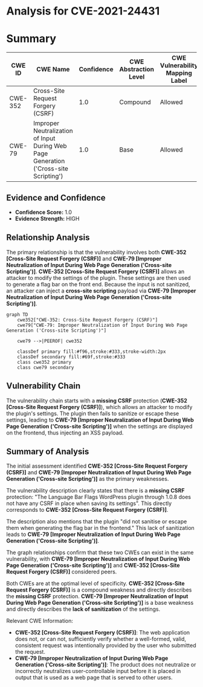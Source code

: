 # Analysis for CVE-2021-24431

# Summary
| CWE ID | CWE Name | Confidence | CWE Abstraction Level | CWE Vulnerability Mapping Label | CWE-Vulnerability Mapping Notes |
|---|---|---|---|---|---|
| CWE-352 | Cross-Site Request Forgery (CSRF) | 1.0 | Compound | Allowed | Primary CWE |
| CWE-79 | Improper Neutralization of Input During Web Page Generation ('Cross-site Scripting') | 1.0 | Base | Allowed | Secondary CWE |

## Evidence and Confidence

*   **Confidence Score:** 1.0
*   **Evidence Strength:** HIGH

## Relationship Analysis
The primary relationship is that the vulnerability involves both **CWE-352 [Cross-Site Request Forgery (CSRF)]** and **CWE-79 [Improper Neutralization of Input During Web Page Generation ('Cross-site Scripting')]**. **CWE-352 [Cross-Site Request Forgery (CSRF)]** allows an attacker to modify the settings of the plugin. These settings are then used to generate a flag bar on the front end. Because the input is not sanitized, an attacker can inject a **cross-site scripting** payload via **CWE-79 [Improper Neutralization of Input During Web Page Generation ('Cross-site Scripting')]**.

```mermaid
graph TD
    cwe352["CWE-352: Cross-Site Request Forgery (CSRF)"]
    cwe79["CWE-79: Improper Neutralization of Input During Web Page Generation ('Cross-site Scripting')"]

    cwe79 -->|PEEROF| cwe352

    classDef primary fill:#f96,stroke:#333,stroke-width:2px
    classDef secondary fill:#69f,stroke:#333
    class cwe352 primary
    class cwe79 secondary
```

## Vulnerability Chain
The vulnerability chain starts with a **missing CSRF** protection (**CWE-352 [Cross-Site Request Forgery (CSRF)]**), which allows an attacker to modify the plugin's settings. The plugin then fails to sanitize or escape these settings, leading to **CWE-79 [Improper Neutralization of Input During Web Page Generation ('Cross-site Scripting')]** when the settings are displayed on the frontend, thus injecting an XSS payload.

## Summary of Analysis
The initial assessment identified **CWE-352 [Cross-Site Request Forgery (CSRF)]** and **CWE-79 [Improper Neutralization of Input During Web Page Generation ('Cross-site Scripting')]** as the primary weaknesses.

The vulnerability description clearly states that there is a **missing CSRF** protection: "The Language Bar Flags WordPress plugin through 1.0.8 does not have any CSRF in place when saving its settings". This directly corresponds to **CWE-352 [Cross-Site Request Forgery (CSRF)]**.

The description also mentions that the plugin "did not sanitise or escape them when generating the flag bar in the frontend." This lack of sanitization leads to **CWE-79 [Improper Neutralization of Input During Web Page Generation ('Cross-site Scripting')]**.

The graph relationships confirm that these two CWEs can exist in the same vulnerability, with **CWE-79 [Improper Neutralization of Input During Web Page Generation ('Cross-site Scripting')]** and **CWE-352 [Cross-Site Request Forgery (CSRF)]** considered peers.

Both CWEs are at the optimal level of specificity. **CWE-352 [Cross-Site Request Forgery (CSRF)]** is a compound weakness and directly describes the **missing CSRF** protection. **CWE-79 [Improper Neutralization of Input During Web Page Generation ('Cross-site Scripting')]** is a base weakness and directly describes the **lack of sanitization** of the settings.

Relevant CWE Information:
- **CWE-352 [Cross-Site Request Forgery (CSRF)]**: The web application does not, or can not, sufficiently verify whether a well-formed, valid, consistent request was intentionally provided by the user who submitted the request.
- **CWE-79 [Improper Neutralization of Input During Web Page Generation ('Cross-site Scripting')]**: The product does not neutralize or incorrectly neutralizes user-controllable input before it is placed in output that is used as a web page that is served to other users.